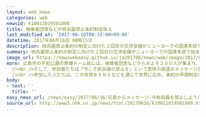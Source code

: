 ```yaml
---
layout: web_news
categories: web
newsid: k10011019501000
title: 被爆者団体などが核兵器禁止条約制定訴え
last_modified_at: '2017-06-16T00:15:00+09:00'
datetime: 2017年06月16日 00時15分
description: 核兵器禁止条約の制定に向けた２回目の交渉会議がニューヨークの国連本部で始まったのに合わせ、１５日夜、広島市の平和公園で、被爆者団体などが核兵器の禁止を呼びかけるメッセージをキャンドルで形づくり、条約の早期制定を訴えました。
summary: 核兵器禁止条約の制定に向けた２回目の交渉会議がニューヨークの国連本部で始まったのに合わせ、１５日夜、広島市の平和公園で、被爆者団体などが核兵器の禁止を呼びかけるメッセージをキャンドルで形づくり、条約の早期制定を訴えました。
image_url: https://newswebeasy.github.io/ja201706/news/web/image/2017/06/16/k10011019501000.jpg
more: 広島市の平和公園の原爆ドーム前には、被爆者団体などからおよそ２００人が集まり、はじめに主催者を代表して、核兵器廃絶を訴えるＮＧＯの森瀧春子さんが「私たちは、核兵器禁止条約こそ核兵器の廃絶に最も有効な手段となると確信している。市民の思いを込めてメッセージを発信したい」と呼びかけました。<br
  /><br />そして、参加者たちは「今こそ核兵器の禁止を」という意味の英語のメッセージをキャンドルで形づくったあと、火をともしました。キャンドルに火がともると全員で原爆ドームを背景に写真撮影し、核兵器禁止条約の早期制定を訴えました。<br
  /><br />参加した人たちは、この写真をＳＮＳなどを通じて世界に広め、条約の早期制定の機運を高めていきたいとしています。<br /><br />参加者の１人は「市民としてできることをしたいと足を運びました。条約交渉の進展を期待しています」と話していました。
body:
- text: ''
  title: ''
easy_news_url: /news/easy/2017/06/16/広島からメッセージ-今核兵器を禁止しよう/
source_url: http://www3.nhk.or.jp/news/html/20170616/k10011019501000.html
...
```

